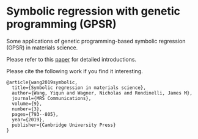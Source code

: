 # Symbolic regression with genetic programming (GPSR)
Some applications of genetic programming-based symbolic regression (GPSR) in materials science.

Please refer to this [paper](https://www.cambridge.org/core/journals/mrs-communications/article/symbolic-regression-in-materials-science/A5836F4AF5E9395A9B27541C5042A7F3) for detailed introductions.

Please cite the following work if you find it interesting.
```
@article{wang2019symbolic,
  title={Symbolic regression in materials science},
  author={Wang, Yiqun and Wagner, Nicholas and Rondinelli, James M},
  journal={MRS Communications},
  volume={9},
  number={3},
  pages={793--805},
  year={2019},
  publisher={Cambridge University Press}
}
```
